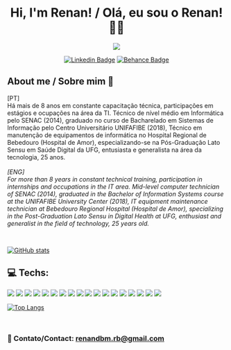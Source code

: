 


<div align="center"> 
  
# Hi, I'm Renan! / Olá, eu sou o Renan! 👨‍🚀

<img src="https://media.giphy.com/media/hSZE91BfpA49JruObj/giphy-downsized-large.gif">

[![Linkedin Badge](https://img.shields.io/badge/-LinkedIn-blue?style=flat-square&logo=Linkedin&logoColor=white&link=https://www.linkedin.com/in/renan-borba-95b294a3/)](https://www.linkedin.com/in/renan-borba-95b294a3/)
[![Behance Badge](https://img.shields.io/badge/-Behance-blue?style=flat-square&logo=Behance&logoColor=white&link=https://www.behance.net/renanborba2)](https://www.behance.net/renanborba2) 


</div>

## About me / Sobre mim 🚀

[PT] <br>
Há mais de 8 anos em constante capacitação técnica, participações em estágios e ocupações na área da TI. Técnico de nível médio em Informática pelo SENAC (2014), graduado no curso de Bacharelado em Sistemas de Informação pelo Centro Universitário UNIFAFIBE (2018), Técnico em manutenção de equipamentos de informática no Hospital Regional de Bebedouro (Hospital de Amor), especializando-se na Pós-Graduação Lato Sensu em Saúde Digital da UFG, entusiasta e generalista na área da tecnologia, 25 anos.
<br><br>
*[ENG] <br>
For more than 8 years in constant technical training, participation in internships and occupations in the IT area. Mid-level computer technician of SENAC (2014), graduated in the Bachelor of Information Systems course at the UNIFAFIBE University Center (2018), IT equipment maintenance technician at Bebedouro Regional Hospital (Hospital de Amor), specializing in the Post-Graduation Lato Sensu in Digital Health at UFG, enthusiast and generalist in the field of technology, 25 years old.*

<br>

<div align="left"> 
  
[![GitHub stats](https://github-readme-stats.vercel.app/api?username=RenanBorba&show_icons=true&layout=compac&theme=dark&hide=issues,contribs&line_height=30)](https://github.com/RenanBorba?tab=overview&from=2018-01-01&to=2025-01-01) 

## 💻 Techs:
![](https://img.shields.io/badge/JavaScript-F7DF1E?style=for-the-badge&logo=javascript&logoColor=black) ![](https://img.shields.io/badge/HTML-239120?style=for-the-badge&logo=html5&logoColor=white) ![](https://img.shields.io/badge/CSS-239120?&style=for-the-badge&logo=css3&logoColor=white) ![](https://img.shields.io/badge/Bootstrap-563D7C?style=for-the-badge&logo=bootstrap&logoColor=white) ![](https://img.shields.io/badge/React-20232A?style=for-the-badge&logo=react&logoColor=61DAFB) ![](https://img.shields.io/badge/React_Native-20232A?style=for-the-badge&logo=react&logoColor=61DAFB) ![](https://img.shields.io/badge/Node.js-43853D?style=for-the-badge&logo=node.js&logoColor=white) ![](https://img.shields.io/badge/PHP-777BB4?style=for-the-badge&logo=php&logoColor=white) ![](https://img.shields.io/badge/C%23-239120?style=for-the-badge&logo=c-sharp&logoColor=white) ![](https://img.shields.io/badge/.NET-5C2D91?style=for-the-badge&logo=.net&logoColor=white) ![](https://img.shields.io/badge/Xamarin-3498DB?style=for-the-badge&logo=xamarin&logoColor=white) ![](https://img.shields.io/badge/MongoDB-4EA94B?style=for-the-badge&logo=mongodb&logoColor=white) ![](https://img.shields.io/badge/MySQL-00000F?style=for-the-badge&logo=mysql&logoColor=white) ![](https://img.shields.io/badge/PostgreSQL-316192?style=for-the-badge&logo=postgresql&logoColor=white) ![](https://img.shields.io/badge/Heroku-430098?style=for-the-badge&logo=heroku&logoColor=white) ![](https://img.shields.io/badge/Amazon_AWS-232F3E?style=for-the-badge&logo=amazon-aws&logoColor=white) ![](https://img.shields.io/badge/Google_Cloud-4285F4?style=for-the-badge&logo=google-cloud&logoColor=white) ![](https://img.shields.io/badge/Microsoft_Azure-0089D6?style=for-the-badge&logo=microsoft-azure&logoColor=white) 
  
[![Top Langs](https://github-readme-stats.vercel.app/api/top-langs/?username=RenanBorba&layout=compact&theme=dark)](https://github.com/RenanBorba?tab=repositories) 

  
<br>

### 📧 Contato/Contact: renandbm.rb@gmail.com
</div>



